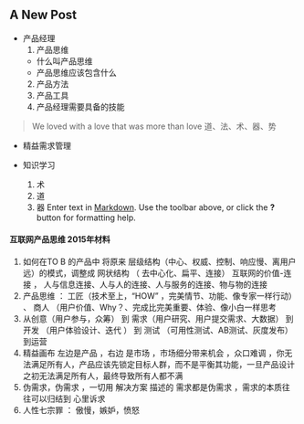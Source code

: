 ## A New Post

+ 产品经理 
  1. 产品思维 
    + 什么叫产品思维
    + 产品思维应该包含什么
  2. 产品方法
  3. 产品工具
  4. 产品经理需要具备的技能

> We loved with a love that was more than love
> 道、法、术、器、势

+ 精益需求管理

+ 知识学习
  1. 术
  2. 道
  3. 器
Enter text in [Markdown](http://daringfireball.net/projects/markdown/). Use the toolbar above, or click the **?** button for formatting help.

#### 互联网产品思维 2015年材料
1. 如何在TO B 的产品中 将原来 层级结构（中心、权威、控制、响应慢、离用户远）的模式，调整成 网状结构 （ 去中心化、扁平、连接）
   互联网的价值-连接 ， 人与信息连接、人与人的连接、人与服务的连接、物与物的连接 
2. 产品思维 ： 工匠（技术至上，“HOW” ，完美情节、功能、像专家一样行动） 、 商人 （用户价值、Why？、完成比完美重要、体验、像小白一样思考
3. 从创意（用户参与，众筹）  到  需求（用户研究、用户提交需求、大数据）  到 开发 （用户体验设计、迭代 ）  到 测试 （可用性测试、AB测试、灰度发布）  到运营 
4. 精益画布  左边是产品  ，右边 是市场  ，市场细分带来机会 ，众口难调 ，你无法满足所有人，产品应该先锁定目标人群，而不是平衡其功能，一旦产品设计之初无法满足所有人，最终导致所有人都不满 
5. 伪需求，伪需求 ，一切用 解决方案 描述的 需求都是伪需求  ，需求的本质往往可以归结到 心里诉求
6. 人性七宗罪 ： 傲慢，嫉妒，愤怒
